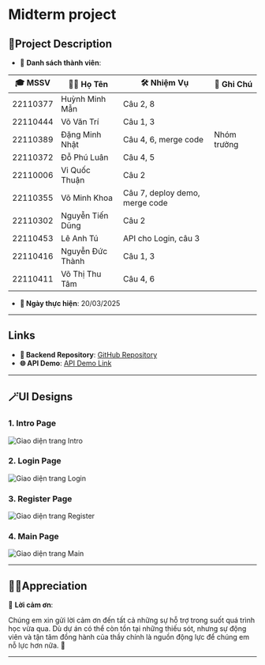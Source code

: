 # Midterm project

## 📄Project Description
- 📌 **Danh sách thành viên**:

| 🎓 **MSSV**       | 🙋‍♂️ **Họ Tên**            | 🛠️ **Nhiệm Vụ**                     | 📝 **Ghi Chú**                  |
|------------------|-------------------------|--------------------------------|--------------------------------|
| 22110377         | Huỳnh Minh Mẫn          | Câu 2, 8                      |                                |
| 22110444         | Võ Văn Trí              | Câu 1, 3                      |                                |
| 22110389         | Đặng Minh Nhật          | Câu 4, 6, merge code          | Nhóm trưởng                   |
| 22110372         | Đỗ Phú Luân             | Câu 4, 5                      |                                |
| 22110006         | Vi Quốc Thuận           | Câu 2                         |                                |
| 22110355         | Võ Minh Khoa            | Câu 7, deploy demo, merge code |                                |
| 22110302         | Nguyễn Tiến Dũng        | Câu 2                         |                                |
| 22110453         | Lê Anh Tú               | API cho Login, câu 3          |                                |
| 22110416         | Nguyễn Đức Thành        | Câu 1, 3                      |                                |
| 22110411         | Võ Thị Thu Tâm          | Câu 4, 6                      |                                |

- **📅 Ngày thực hiện**: 20/03/2025

---

## Links
- **📂 Backend Repository**: [GitHub Repository](https://github.com/In-University/mail-service)
- **🌐 API Demo**: [API Demo Link](https://mkhoavo.space/)

---

## 🪄UI Designs

### 1. Intro Page
![Giao diện trang Intro](https://drive.google.com/uc?export=view&id=1Zt3l2_1aI04iBnvXQfvPsOyyGPMTvXr_)

### 2. Login Page
![Giao diện trang Login](https://drive.google.com/uc?export=view&id=1jaGGdTSACepZgueplr4rj54BZwopyYGR)

### 3. Register Page
![Giao diện trang Register](https://drive.google.com/uc?export=view&id=1xXLkGqfFjJzrScezcGMPsHkev8nr2as3)

### 4. Main Page
![Giao diện trang Main](https://drive.google.com/uc?export=view&id=1p_I_vKwcb0Tnxo3V_zJkkrj4ZUWMIDMM)

---

## 🙆‍♂️Appreciation

💖 **Lời cảm ơn**:

Chúng em xin gửi lời cảm ơn đến tất cả những sự hỗ trợ trong suốt quá trình học vừa qua. Dù dự án có thể còn tồn tại những thiếu sót, nhưng sự động viên và tận tâm đồng hành của thầy chính là nguồn động lực để chúng em nỗ lực hơn nữa. 🙏

---

